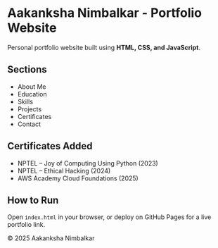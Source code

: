 # Aakanksha Nimbalkar - Portfolio Website

Personal portfolio website built using **HTML, CSS, and JavaScript**.

## Sections
- About Me
- Education
- Skills
- Projects
- Certificates
- Contact

## Certificates Added
- NPTEL – Joy of Computing Using Python (2023)
- NPTEL – Ethical Hacking (2024)
- AWS Academy Cloud Foundations (2025)

## How to Run
Open `index.html` in your browser, or deploy on GitHub Pages for a live portfolio link.

© 2025 Aakanksha Nimbalkar
